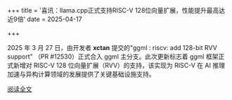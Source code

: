 +++
title = '喜讯：llama.cpp正式支持RISC-V 128位向量扩展，性能提升最高达近9倍'
date = 2025-04-17

+++

2025 年 3 月 27 日，由开发者 **xctan** 提交的"ggml : riscv: add 128-bit RVV support" （PR #12530）正式合入 ggml 主分支。此次更新标志着 ggml 框架正式新增对 RISC-V 128 位向量扩展（RVV）的支持，该实现为 RISC-V 在 AI 推理加速与异构计算领域的发展提供了关键基础设施支持。

[阅读全文](https://mp.weixin.qq.com/s/yb5PKPKNWx-uRTXy6SNB1g)

